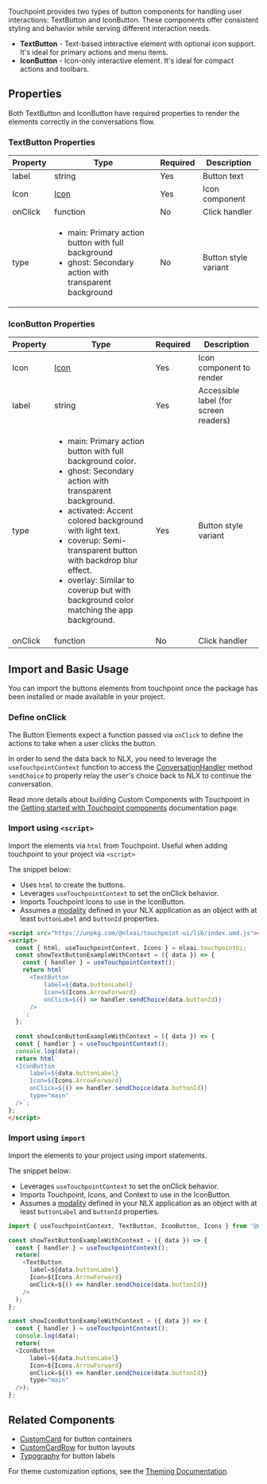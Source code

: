 
Touchpoint provides two types of button components for handling user interactions: TextButton and IconButton. These components offer consistent styling and behavior while serving different interaction needs.

* **TextButton** - Text-based interactive element with optional icon support. It's ideal for primary actions and menu items.
* **IconButton** - Icon-only interactive element. It's ideal for compact actions and toolbars.

## Properties

Both TextButton and IconButton have required properties to render the elements correctly in the conversations flow.

### TextButton Properties 

| Property | Type                                                                                                                           | Required | Description          |
|----------|--------------------------------------------------------------------------------------------------------------------------------|----------|----------------------|
| label    | string                                                                                                                         | Yes      | Button text          |
| Icon     | [Icon](/touchpoint-Icons)                                                                                                      | Yes      | Icon component       |
| onClick  | function                                                                                                                       | No       | Click handler        |
| type     | <ul><li>main: Primary action button with full background</li><li>ghost: Secondary action with transparent background</li></ul> | No       | Button style variant |


### IconButton Properties

| Property | Type                                                                                                                                                                                                                                                                                                                                                                | Required | Description                           |
|----------|---------------------------------------------------------------------------------------------------------------------------------------------------------------------------------------------------------------------------------------------------------------------------------------------------------------------------------------------------------------------|----------|---------------------------------------|
| Icon     | [Icon](/touchpoint-Icons)                                                                                                                                                                                                                                                                                                                                           | Yes      | Icon component to render              |
| label    | string                                                                                                                                                                                                                                                                                                                                                              | Yes      | Accessible label (for screen readers) |
| type     | <ul><li>main: Primary action button with full background color.</li><li>ghost: Secondary action with transparent background.</li><li>activated: Accent colored background with light text.</li><li>coverup: Semi-transparent button with backdrop blur effect.</li><li>overlay: Similar to coverup but with background color matching the app background.</li></ul> | Yes      | Button style variant                  |
| onClick  | function                                                                                                                                                                                                                                                                                                                                                            | No       | Click handler                         |


## Import and Basic Usage

You can import the buttons elements from touchpoint once the package has been installed or made available in your project.

### Define onClick

The Button Elements expect a function passed via `onClick` to define the actions to take when a user clicks the button.

In order to send the data back to NLX, you need to leverage the `useTouchpointContext` function to access the [ConversationHandler](/headless-api-reference#interfacesconversationhandlermd) method `sendChoice` to properly relay the user's choice back to NLX to continue the conversation.

Read more details about building Custom Components with Touchpoint in the [Getting started with Touchpoint components](/touchpoint-components) documentation page.

### Import using `<script>`

Import the elements via `html` from Touchpoint. Useful when adding touchpoint to your project via `<script>`

The snippet below: 

* Uses `html` to create the buttons.
* Leverages `useTouchpointContext` to set the onClick behavior.
* Imports Touchpoint Icons to use in the IconButton.
* Assumes a [modality](https://docs.studio.nlx.ai/1-build/resources/modalities) defined in your NLX application as an object with at least `buttonLabel` and `buttonId` properties.

```html
<script src="https://unpkg.com/@nlxai/touchpoint-ui/lib/index.umd.js"></script>
<script>
  const { html, useTouchpointContext, Icons } = nlxai.touchpointUi;
  const showTextButtonExampleWithContext = ({ data }) => {
    const { handler } = useTouchpointContext();
    return html`
      <TextButton
          label=${data.buttonLabel}
          Icon=${Icons.ArrowForward}
          onClick=${() => handler.sendChoice(data.buttonId)}
      />
    `; 
  };
  
  const showIconButtonExampleWithContext = ({ data }) => {
  const { handler } = useTouchpointContext();
  console.log(data);
  return html`
  <IconButton
      label=${data.buttonLabel}
      Icon=${Icons.ArrowForward}
      onClick=${() => handler.sendChoice(data.buttonId)}
      type="main"
  />`;
};
</script>
```

### Import using `import`

Import the elements to your project using import statements. 

The snippet below: 

* Leverages `useTouchpointContext` to set the onClick behavior.
* Imports Touchpoint, Icons, and Context to use in the IconButton.
* Assumes a [modality](https://docs.studio.nlx.ai/1-build/resources/modalities) defined in your NLX application as an object with at least `buttonLabel` and `buttonId` properties.

```javascript
import { useTouchpointContext, TextButton, IconButton, Icons } from '@nlxai/touchpoint-ui';

const showTextButtonExampleWithContext = ({ data }) => {
  const { handler } = useTouchpointContext();
  return(
    <TextButton
      label=${data.buttonLabel}
      Icon=${Icons.ArrowForward}
      onClick=${() => handler.sendChoice(data.buttonId)}
    />
  ); 
};

const showIconButtonExampleWithContext = ({ data }) => {
  const { handler } = useTouchpointContext();
  console.log(data);
  return(
  <IconButton
      label=${data.buttonLabel}
      Icon=${Icons.ArrowForward}
      onClick=${() => handler.sendChoice(data.buttonId)}
      type="main"
  />);
};
```


## Related Components

- [CustomCard](/touchpoint-CustomCards) for button containers
- [CustomCardRow](/touchpoint-CustomCards#customcardrow) for button layouts
- [Typography](/touchpoint-Typography) for button labels

For theme customization options, see the [Theming Documentation](/touchpoint-ui-themeing).
